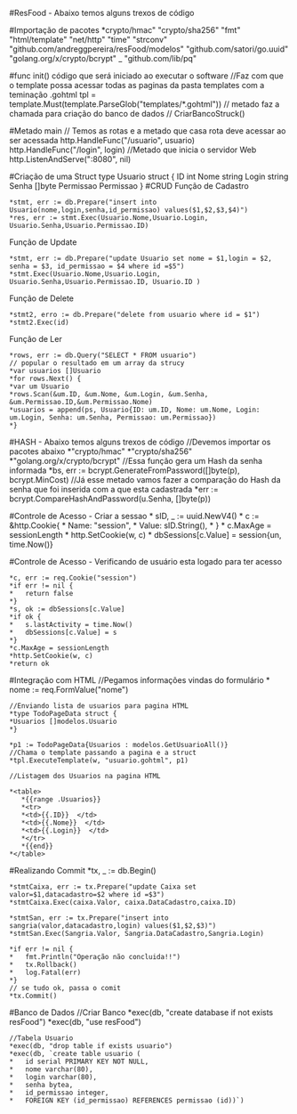 #ResFood - Abaixo temos alguns trexos de código

#Importação de pacotes
	*crypto/hmac"
	"crypto/sha256"
	"fmt"
	"html/template"
	"net/http"
	"time"
	"strconv"
	"github.com/andreggpereira/resFood/modelos"
	"github.com/satori/go.uuid"
	"golang.org/x/crypto/bcrypt"
	_ "github.com/lib/pq"



#func init() código que será iniciado ao executar o software 
	//Faz com que o template possa acessar todas as paginas da pasta templates com a teminação .gohtml
	tpl = template.Must(template.ParseGlob("templates/*.gohtml"))
	// metado faz a chamada para criação do banco de dados
	//	CriarBancoStruck()


#Metado main
	// Temos as rotas e a metado que casa rota deve acessar ao ser acessada
	http.HandleFunc("/usuario", usuario)
	http.HandleFunc("/login", login)
	//Metado que inicia o servidor Web 
	http.ListenAndServe(":8080", nil)

#Criação de uma Struct
type Usuario struct {
	ID        int
	Nome      string
	Login     string
	Senha     []byte
	Permissao Permissao
}
#CRUD
Função de Cadastro

	*stmt, err := db.Prepare("insert into Usuario(nome,login,senha,id_permissao) values($1,$2,$3,$4)")
	*res, err := stmt.Exec(Usuario.Nome,Usuario.Login, Usuario.Senha,Usuario.Permissao.ID)

Função de Update

	*stmt, err := db.Prepare("update Usuario set nome = $1,login = $2, senha = $3, id_permissao = $4 where id =$5")
	*stmt.Exec(Usuario.Nome,Usuario.Login, Usuario.Senha,Usuario.Permissao.ID, Usuario.ID )

Função de Delete

	*stmt2, erro := db.Prepare("delete from usuario where id = $1")
	*stmt2.Exec(id)


Função de Ler
	
	*rows, err := db.Query("SELECT * FROM usuario")
	// popular o resultado em um array da strucy
	*var usuarios []Usuario
	*for rows.Next() {
	*var um Usuario
	*rows.Scan(&um.ID, &um.Nome, &um.Login, &um.Senha, &um.Permissao.ID,&um.Permissao.Nome)
	*usuarios = append(ps, Usuario{ID: um.ID, Nome: um.Nome, Login: um.Login, Senha: um.Senha, Permissao: um.Permissao})
	*}


#HASH - Abaixo temos alguns trexos de código
	//Devemos importar os pacotes abaixo
	*"crypto/hmac"
	*"crypto/sha256"
	*"golang.org/x/crypto/bcrypt"
	//Essa função gera um Hash da senha informada
	*bs, err := bcrypt.GenerateFromPassword([]byte(p), bcrypt.MinCost)
	//Já esse metado vamos fazer a comparação do Hash da senha que foi inserida com a que esta cadastrada
	*err := bcrypt.CompareHashAndPassword(u.Senha, []byte(p))

#Controle de Acesso - Criar a sessao
	*	sID, _ := uuid.NewV4()
	*	c := &http.Cookie{
	*		Name:  "session",
	*		Value: sID.String(),
	*	}
	*	c.MaxAge = sessionLength
	*	http.SetCookie(w, c)
	*	dbSessions[c.Value] = session{un, time.Now()}

#Controle de Acesso - Verificando de usuário esta logado para ter acesso

	*c, err := req.Cookie("session")
	*if err != nil {
	*	return false
	*}
	*s, ok := dbSessions[c.Value]
	*if ok {
	*	s.lastActivity = time.Now()
	*	dbSessions[c.Value] = s
	*}
	*c.MaxAge = sessionLength
	*http.SetCookie(w, c)
	*return ok


#Integração com HTML
	//Pegamos informações vindas do formulário
	* nome := req.FormValue("nome")
	
	//Enviando lista de usuarios para pagina HTML
	*type TodoPageData struct {
	*Usuarios []modelos.Usuario
	*}

	*p1 := TodoPageData{Usuarios : modelos.GetUsuarioAll()}
	//Chama o template passando a pagina e a struct
	*tpl.ExecuteTemplate(w, "usuario.gohtml", p1)
	
	//Listagem dos Usuarios na pagina HTML

	*<table>
       *{{range .Usuarios}}
       *<tr>
       *<td>{{.ID}}  </td>
       *<td>{{.Nome}}  </td>
       *<td>{{.Login}}  </td>
       *</tr>
       *{{end}}
	*</table>

#Realizando Commit
	*tx, _ := db.Begin()

	*stmtCaixa, err := tx.Prepare("update Caixa set valor=$1,datacadastro=$2 where id =$3")
	*stmtCaixa.Exec(caixa.Valor, caixa.DataCadastro,caixa.ID)

	*stmtSan, err := tx.Prepare("insert into sangria(valor,datacadastro,login) values($1,$2,$3)")
	*stmtSan.Exec(Sangria.Valor, Sangria.DataCadastro,Sangria.Login)
	
	*if err != nil {
	*	fmt.Println("Operação não concluida!!")
	*	tx.Rollback()
	*	log.Fatal(err)
	*}
	// se tudo ok, passa o comit
	*tx.Commit()

#Banco de Dados
	//Criar Banco
	*exec(db, "create database if not exists resFood")
	*exec(db, "use resFood")

	//Tabela Usuario
   	*exec(db, "drop table if exists usuario")
	*exec(db, `create table usuario (
	*	id serial PRIMARY KEY NOT NULL,
	*	nome varchar(80),
	*	login varchar(80),
	*	senha bytea,
	*	id_permissao integer,
	*	FOREIGN KEY (id_permissao) REFERENCES permissao (id))`)

	













